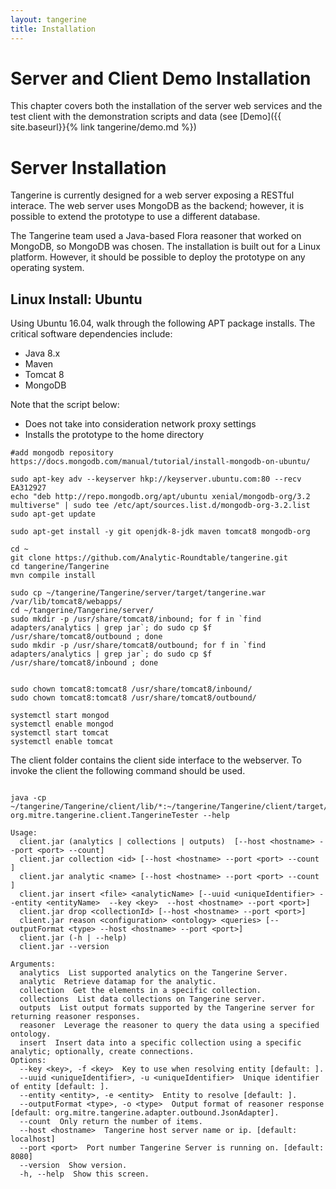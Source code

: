 ```yaml
---
layout: tangerine
title: Installation
---
```


# Server and Client Demo Installation
This chapter covers both the installation of the server web services and the test client with the demonstration scripts and data (see [Demo]({{ site.baseurl}}{% link tangerine/demo.md  %})
        
# Server Installation

Tangerine is currently designed for a web server exposing a RESTful interace.
The web server uses MongoDB as the backend; however, it is possible to extend
the prototype to use a different database.

The Tangerine team used a Java-based Flora reasoner that worked on MongoDB, so
MongoDB was chosen. The installation is built out for a Linux platform.
However, it should be possible to deploy the prototype on any operating system.

## Linux Install: Ubuntu
        
Using Ubuntu 16.04, walk through the following APT package installs. The
critical software dependencies include: 
 - Java 8.x
 - Maven
 - Tomcat 8 
 - MongoDB

Note that the script below:
 - Does not take into consideration network proxy settings
 - Installs the prototype to the home directory

```
#add mongodb repository https://docs.mongodb.com/manual/tutorial/install-mongodb-on-ubuntu/

sudo apt-key adv --keyserver hkp://keyserver.ubuntu.com:80 --recv EA312927
echo "deb http://repo.mongodb.org/apt/ubuntu xenial/mongodb-org/3.2 multiverse" | sudo tee /etc/apt/sources.list.d/mongodb-org-3.2.list
sudo apt-get update

sudo apt-get install -y git openjdk-8-jdk maven tomcat8 mongodb-org

cd ~
git clone https://github.com/Analytic-Roundtable/tangerine.git
cd tangerine/Tangerine
mvn compile install

sudo cp ~/tangerine/Tangerine/server/target/tangerine.war  /var/lib/tomcat8/webapps/
cd ~/tangerine/Tangerine/server/
sudo mkdir -p /usr/share/tomcat8/inbound; for f in `find adapters/analytics | grep jar`; do sudo cp $f /usr/share/tomcat8/outbound ; done
sudo mkdir -p /usr/share/tomcat8/outbound; for f in `find adapters/analytics | grep jar`; do sudo cp $f /usr/share/tomcat8/inbound ; done


sudo chown tomcat8:tomcat8 /usr/share/tomcat8/inbound/
sudo chown tomcat8:tomcat8 /usr/share/tomcat8/outbound/

systemctl start mongod
systemctl enable mongod
systemctl start tomcat
systemctl enable tomcat
```

The client folder contains the client side interface to the webserver. To
invoke the client the following command should be used. 

```

java -cp
~/tangerine/Tangerine/client/lib/*:~/tangerine/Tangerine/client/target/client.jar
org.mitre.tangerine.client.TangerineTester --help

Usage:
  client.jar (analytics | collections | outputs)  [--host <hostname> --port <port> --count]
  client.jar collection <id> [--host <hostname> --port <port> --count ]
  client.jar analytic <name> [--host <hostname> --port <port> --count ]
  client.jar insert <file> <analyticName> [--uuid <uniqueIdentifier> --entity <entityName>  --key <key>  --host <hostname> --port <port>]
  client.jar drop <collectionId> [--host <hostname> --port <port>]
  client.jar reason <configuration> <ontology> <queries> [--outputFormat <type> --host <hostname> --port <port>]
  client.jar (-h | --help)
  client.jar --version

Arguments:
  analytics  List supported analytics on the Tangerine Server.
  analytic  Retrieve datamap for the analytic.
  collection  Get the elements in a specific collection.
  collections  List data collections on Tangerine server.
  outputs  List output formats supported by the Tangerine server for returning reasoner responses.
  reasoner  Leverage the reasoner to query the data using a specified ontology.
  insert  Insert data into a specific collection using a specific analytic; optionally, create connections.
Options:
  --key <key>, -f <key>  Key to use when resolving entity [default: ].
  --uuid <uniqueIdentifier>, -u <uniqueIdentifier>  Unique identifier of entity [default: ].
  --entity <entity>, -e <entity>  Entity to resolve [default: ].
  --outputFormat <type>, -o <type>  Output format of reasoner response [default: org.mitre.tangerine.adapter.outbound.JsonAdapter].
  --count  Only return the number of items.
  --host <hostname>  Tangerine host server name or ip. [default: localhost]
  --port <port>  Port number Tangerine Server is running on. [default: 8080]
  --version  Show version.
  -h, --help  Show this screen.

```
